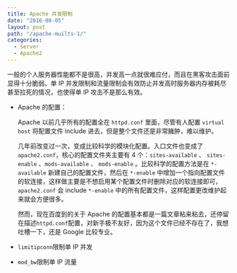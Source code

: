 ```yaml
---
title: Apache 并发限制
date: "2016-08-05"
layout: post
path: "/apache-muilts-1/"
categories:
  - Server
  - Apache2
---
```


一般的个人服务器性能都不是很高，并发高一点就很难应付，而且在黑客攻击面前显得十分脆弱。单 IP 并发限制和流量限制会有效防止并发高时服务器内存被耗尽甚至拉死的情况，也使得单 IP 攻击不是那么有效。

<!--more-->

- Apache 的配置：

    Apache 以前几乎所有的配置全在 `httpd.conf` 里面，尽管有人配置 `virtual host` 将配置文件 include 进去，但是整个文件还是非常臃肿，难以维护。

    几年前改变过一次，变成比较科学的模块化配置。入口文件也变成了 `apache2.conf`，核心的配置文件夹主要有 4 个：`sites-available` 、 `sites-enable` 、`mods-available` 、 `mods-enable` 。比较科学的配置方法是在 `*-available` 新建自己的配置文件，然后在 `*-enable` 中增加一个指向配置文件的软连接，这样做主要是不想启用某个配置文件时删除对应的软连接即可，`apache2.conf` 会 include `*-enable` 中的所有配置文件，这样配置更改维护起来就会方便很多。

    然而，现在百度到的关于 Apache 的配置基本都是一篇文章粘来粘去，还停留在描述`httpd.conf`配置，对新手极不友好，因为这个文件已经不存在了，我想吐槽一下，还是 Google 比较专业。

- `limitipconn`限制单 IP 并发

- `mod_bw`限制单 IP 流量

